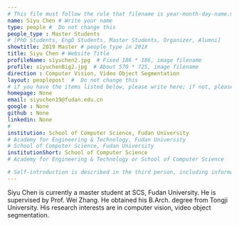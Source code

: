 ```yaml
---
# This file must follow the rule that filename is year-month-day-name.md .
name: Siyu Chen # Write your name
type: people #  Do not change this
people_type : Master Students
# [PhD Students, EngD Students, Master Students, Organizer, Alumni]
showtitle: 2019 Master # people_type in 201X
title: Siyu Chen # Website Title
profileName: siyuchen2.jpg  # Fixed 186 * 186, image filename
profile: siyuchenBig2.jpg  # About 570 * 725, image filename
direction : Computer Vision, Video Object Segmentation
layout: peoplepost  #  Do not change this
# if you have the items listed below, please write here; if not, please write None.
homepage: None
email: siyuchen19@fudan.edu.cn
google : None
github : None
linkedin: None
# 
institution: School of Computer Science, Fudan University
# Academy for Engineering & Technology, Fudan University
# School of Computer Science, Fudan University
institutionShort: School of Computer Science
# Academy for Engineering & Technology or School of Computer Science

# Self-introduction is described in the third person, including information such as educational experience
---
```


Siyu Chen is currently a master student at SCS, Fudan University. He is supervised by Prof. Wei Zhang. He obtained his B.Arch. degree from Tongji University. His research interests are in computer vision, video object segmentation.




 

